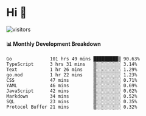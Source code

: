 # Hi 👋
 
![visitors](https://visitor-badge.glitch.me/badge?page_id=sorcererxw.sorcererx)

#### 📊 Monthly Development Breakdown

<!--START_SECTION:waka-->
```text
Go              101 hrs 49 mins █████████▒ 90.63%
TypeScript      3 hrs 31 mins   ▒░░░░░░░░░ 3.14%
Text            1 hr 26 mins    ▒░░░░░░░░░ 1.29%
go.mod          1 hr 22 mins    ▒░░░░░░░░░ 1.23%
CSS             47 mins         ▒░░░░░░░░░ 0.71%
YAML            46 mins         ▒░░░░░░░░░ 0.69%
JavaScript      42 mins         ▒░░░░░░░░░ 0.62%
Markdown        34 mins         ▒░░░░░░░░░ 0.52%
SQL             23 mins         ▒░░░░░░░░░ 0.35%
Protocol Buffer 21 mins         ▒░░░░░░░░░ 0.32%
```
<!--END_SECTION:waka-->
